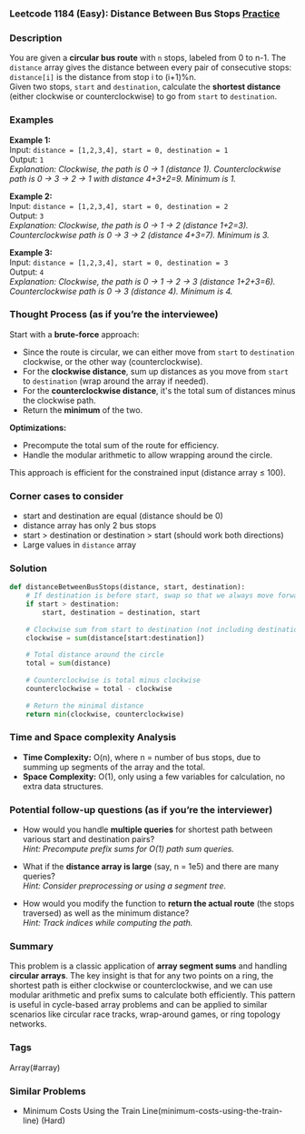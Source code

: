 ### Leetcode 1184 (Easy): Distance Between Bus Stops [Practice](https://leetcode.com/problems/distance-between-bus-stops)

### Description  
You are given a **circular bus route** with `n` stops, labeled from 0 to n-1. The `distance` array gives the distance between every pair of consecutive stops: `distance[i]` is the distance from stop i to (i+1)%n.  
Given two stops, `start` and `destination`, calculate the **shortest distance** (either clockwise or counterclockwise) to go from `start` to `destination`.

### Examples  

**Example 1:**  
Input: `distance = [1,2,3,4], start = 0, destination = 1`  
Output: `1`  
*Explanation: Clockwise, the path is 0 → 1 (distance 1). Counterclockwise path is 0 → 3 → 2 → 1 with distance 4+3+2=9. Minimum is 1.*

**Example 2:**  
Input: `distance = [1,2,3,4], start = 0, destination = 2`  
Output: `3`  
*Explanation: Clockwise, the path is 0 → 1 → 2 (distance 1+2=3). Counterclockwise path is 0 → 3 → 2 (distance 4+3=7). Minimum is 3.*

**Example 3:**  
Input: `distance = [1,2,3,4], start = 0, destination = 3`  
Output: `4`  
*Explanation: Clockwise, the path is 0 → 1 → 2 → 3 (distance 1+2+3=6). Counterclockwise path is 0 → 3 (distance 4). Minimum is 4.*

### Thought Process (as if you’re the interviewee)  
Start with a **brute-force** approach:
- Since the route is circular, we can either move from `start` to `destination` clockwise, or the other way (counterclockwise).
- For the **clockwise distance**, sum up distances as you move from `start` to `destination` (wrap around the array if needed).
- For the **counterclockwise distance**, it's the total sum of distances minus the clockwise path.
- Return the **minimum** of the two.

**Optimizations:**
- Precompute the total sum of the route for efficiency.
- Handle the modular arithmetic to allow wrapping around the circle.

This approach is efficient for the constrained input (distance array ≤ 100).

### Corner cases to consider  
- start and destination are equal (distance should be 0)
- distance array has only 2 bus stops
- start > destination or destination > start (should work both directions)
- Large values in `distance` array

### Solution

```python
def distanceBetweenBusStops(distance, start, destination):
    # If destination is before start, swap so that we always move forward
    if start > destination:
        start, destination = destination, start
    
    # Clockwise sum from start to destination (not including destination)
    clockwise = sum(distance[start:destination])
    
    # Total distance around the circle
    total = sum(distance)
    
    # Counterclockwise is total minus clockwise
    counterclockwise = total - clockwise
    
    # Return the minimal distance
    return min(clockwise, counterclockwise)
```

### Time and Space complexity Analysis  

- **Time Complexity:** O(n), where n = number of bus stops, due to summing up segments of the array and the total.
- **Space Complexity:** O(1), only using a few variables for calculation, no extra data structures.

### Potential follow-up questions (as if you’re the interviewer)  

- How would you handle **multiple queries** for shortest path between various start and destination pairs?  
  *Hint: Precompute prefix sums for O(1) path sum queries.*

- What if the **distance array is large** (say, n = 1e5) and there are many queries?  
  *Hint: Consider preprocessing or using a segment tree.*

- How would you modify the function to **return the actual route** (the stops traversed) as well as the minimum distance?  
  *Hint: Track indices while computing the path.*

### Summary
This problem is a classic application of **array segment sums** and handling **circular arrays**. The key insight is that for any two points on a ring, the shortest path is either clockwise or counterclockwise, and we can use modular arithmetic and prefix sums to calculate both efficiently. This pattern is useful in cycle-based array problems and can be applied to similar scenarios like circular race tracks, wrap-around games, or ring topology networks.

### Tags
Array(#array)

### Similar Problems
- Minimum Costs Using the Train Line(minimum-costs-using-the-train-line) (Hard)